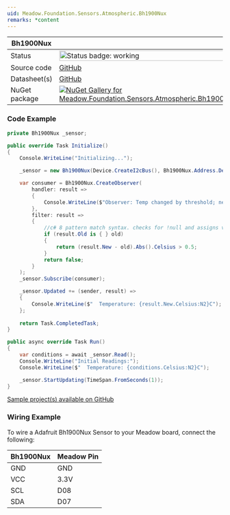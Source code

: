 ```yaml
---
uid: Meadow.Foundation.Sensors.Atmospheric.Bh1900Nux
remarks: *content
---
```


| Bh1900Nux | |
|--------|--------|
| Status | <img src="https://img.shields.io/badge/Working-brightgreen" style="width: auto; height: -webkit-fill-available;" alt="Status badge: working" /> |
| Source code | [GitHub](https://github.com/WildernessLabs/Meadow.Foundation/tree/main/Source/Meadow.Foundation.Peripherals/Sensors.Atmospheric.Bh1900Nux/Driver) |
| Datasheet(s) | [GitHub](https://github.com/WildernessLabs/Meadow.Foundation/tree/main/Source/Meadow.Foundation.Peripherals/Sensors.Atmospheric.Bh1900Nux/Datasheet) |
| NuGet package | <a href="https://www.nuget.org/packages/Meadow.Foundation.Sensors.Atmospheric.Bh1900Nux/" target="_blank"><img src="https://img.shields.io/nuget/v/Meadow.Foundation.Sensors.Atmospheric.Bh1900Nux.svg?label=Meadow.Foundation.Sensors.Atmospheric.Bh1900Nux" alt="NuGet Gallery for Meadow.Foundation.Sensors.Atmospheric.Bh1900Nux" /></a> |

### Code Example

```csharp
private Bh1900Nux _sensor;

public override Task Initialize()
{
    Console.WriteLine("Initializing...");

    _sensor = new Bh1900Nux(Device.CreateI2cBus(), Bh1900Nux.Address.Default);

    var consumer = Bh1900Nux.CreateObserver(
        handler: result =>
        {
            Console.WriteLine($"Observer: Temp changed by threshold; new temp: {result.New.Celsius:N2}C, old: {result.Old?.Celsius:N2}C");
        },
        filter: result =>
        {
            //c# 8 pattern match syntax. checks for !null and assigns var.
            if (result.Old is { } old)
            {
                return (result.New - old).Abs().Celsius > 0.5;
            }
            return false;
        }
    );
    _sensor.Subscribe(consumer);

    _sensor.Updated += (sender, result) =>
    {
        Console.WriteLine($"  Temperature: {result.New.Celsius:N2}C");
    };
   
    return Task.CompletedTask;
}

public async override Task Run()
{
    var conditions = await _sensor.Read();
    Console.WriteLine("Initial Readings:");
    Console.WriteLine($"  Temperature: {conditions.Celsius:N2}C");

    _sensor.StartUpdating(TimeSpan.FromSeconds(1));
}

```

[Sample project(s) available on GitHub](https://github.com/WildernessLabs/Meadow.Foundation/tree/main/Source/Meadow.Foundation.Peripherals/Sensors.Atmospheric.Bh1900Nux/Samples/Bh1900Nux_Sample)

### Wiring Example

To wire a Adafruit Bh1900Nux Sensor to your Meadow board, connect the following:

| Bh1900Nux  | Meadow Pin |
|--------|------------|
| GND    | GND        |
| VCC    | 3.3V       |
| SCL    | D08        |
| SDA    | D07        |




